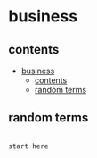 # business

## contents

- [business](#business)
  - [contents](#contents)
  - [random terms](#random-terms)


## random terms

```

start here


```